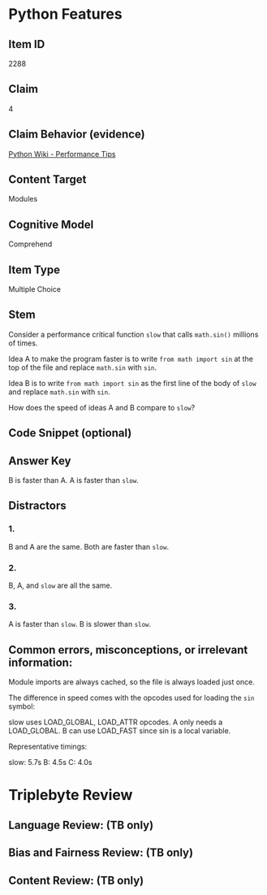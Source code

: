 # Python Features 

## Item ID
2288

## Claim
4

## Claim Behavior (evidence)

[Python Wiki - Performance Tips](https://wiki.python.org/moin/PythonSpeed/PerformanceTips#Avoiding_dots...)

## Content Target
Modules

## Cognitive Model
Comprehend

## Item Type
Multiple Choice

## Stem

Consider a performance critical function `slow` that calls `math.sin()` millions of times.

Idea A to make the program faster is to write `from math import sin` at the top of the file and replace `math.sin` with `sin`.

Idea B is to write `from math import sin` as the first line of the body of `slow` and replace `math.sin` with `sin`.

How does the speed of ideas A and B compare to `slow`?

## Code Snippet (optional)


## Answer Key

B is faster than A. A is faster than `slow`.

## Distractors

### 1.

B and A are the same. Both are faster than `slow`.

### 2.

B, A, and `slow` are all the same.

### 3.

A is faster than `slow`. B is slower than `slow`.


## Common errors, misconceptions, or irrelevant information:

Module imports are always cached, so the file is always loaded just once. 

The difference in speed comes with the opcodes used for loading the `sin` symbol:

slow uses LOAD_GLOBAL, LOAD_ATTR opcodes.
A only needs a LOAD_GLOBAL.
B can use LOAD_FAST since sin is a local variable.

Representative timings:

slow: 5.7s
B: 4.5s
C: 4.0s


# Triplebyte Review


## Language Review: (TB only)


## Bias and Fairness Review: (TB only)


## Content Review: (TB only)

